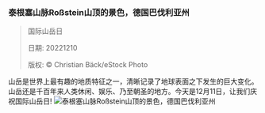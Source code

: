 ### 泰根塞山脉Roßstein山顶的景色，德国巴伐利亚州
> 国际山岳日> > 日期: 20221210> > 版权: © Christian Bäck/eStock Photo
   
 山岳是世界上最有趣的地质特征之一，清晰记录了地球表面之下发生的巨大变化。山岳还是千百年来人类休闲、娱乐、乃至朝圣的地方。今天是12月11日，让我们庆祝国际山岳日!
![泰根塞山脉Roßstein山顶的景色，德国巴伐利亚州](https://s.cn.bing.net/th?id=OHR.BuchsteinRossstein_ZH-CN4924477552_1920x1080.jpg&rf=LaDigue_1920x1080.jpg)